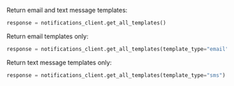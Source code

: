 Return email and text message templates:

```python
response = notifications_client.get_all_templates()
```

Return email templates only:

```python
response = notifications_client.get_all_templates(template_type="email")
```

Return text message templates only:

```python
response = notifications_client.get_all_templates(template_type="sms")
```
